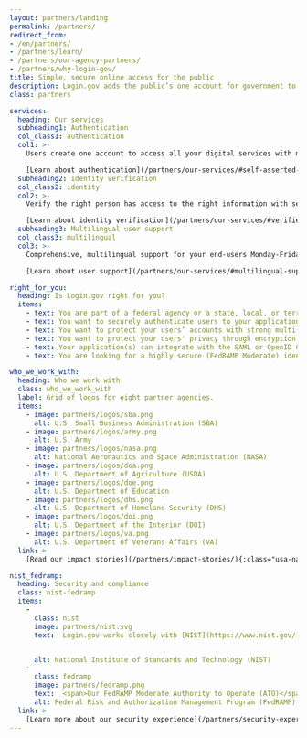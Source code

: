 ```yaml
---
layout: partners/landing
permalink: /partners/
redirect_from:
- /en/partners/
- /partners/learn/
- /partners/our-agency-partners/
- /partners/why-login-gov/
title: Simple, secure online access for the public
description: Login.gov adds the public’s one account for government to your agency.
class: partners

services:
  heading: Our services
  subheading1: Authentication
  col_class1: authentication
  col1: >-
    Users create one account to access all your digital services with multi-factor authentication.

    [Learn about authentication](/partners/our-services/#self-asserted-identity-and-authentication-ial1aal2){:class="partners-authentication caret"}
  subheading2: Identity verification
  col_class2: identity
  col2: >-
    Verify the right person has access to the right information with secure identity verification.

    [Learn about identity verification](/partners/our-services/#verified-identity-and-authentication-aal2){:class="partners-identity caret"}
  subheading3: Multilingual user support
  col_class3: multilingual
  col3: >-
    Comprehensive, multilingual support for your end-users Monday-Friday, 8 a.m.-8 p.m. ET.

    [Learn about user support](/partners/our-services/#multilingual-support-for-your-end-users){:class="partners-multilingual caret"}

right_for_you:
  heading: Is Login.gov right for you?
  items:
    - text: You are part of a federal agency or a state, local, or territory government
    - text: You want to securely authenticate users to your application(s) and/or verify their identity
    - text: You want to protect your users’ accounts with strong multi-factor authentication (MFA)
    - text: You want to protect your users' privacy through encryption
    - text: Your application(s) can integrate with the SAML or OpenID Connect (OIDC) web-based identity protocols
    - text: You are looking for a highly secure (FedRAMP Moderate) identity solution

who_we_work_with:
  heading: Who we work with
  class: who_we_work_with
  label: Grid of logos for eight partner agencies.
  items:
    - image: partners/logos/sba.png
      alt: U.S. Small Business Administration (SBA)
    - image: partners/logos/army.png
      alt: U.S. Army
    - image: partners/logos/nasa.png
      alt: National Aeronautics and Space Administration (NASA)
    - image: partners/logos/doa.png
      alt: U.S. Department of Agriculture (USDA)
    - image: partners/logos/doe.png
      alt: U.S. Department of Education
    - image: partners/logos/dhs.png
      alt: U.S. Department of Homeland Security (DHS)
    - image: partners/logos/doi.png
      alt: U.S. Department of the Interior (DOI)
    - image: partners/logos/va.png
      alt: U.S. Department of Veterans Affairs (VA)
  link: >
    [Read our impact stories](/partners/impact-stories/){:class="usa-nav_link caret"}

nist_fedramp:
  heading: Security and compliance
  class: nist-fedramp
  items:
    -
      class: nist
      image: partners/nist.svg
      text:  Login.gov works closely with [NIST](https://www.nist.gov/){:class="external-link"} to stay current on the latest guidelines, recommendations, and best practices. Our goal is to remove the agency burden of compliance with these standards, so you can focus on your specific mission and those you serve.


      alt: National Institute of Standards and Technology (NIST)
    -
      class: fedramp
      image: partners/fedramp.png
      text:  <span>Our FedRAMP Moderate Authority to Operate (ATO)</span> Login.gov has a [FedRAMP](https://www.fedramp.gov/){:class="external-link"} Moderate ATO issued by the U.S. General Services Administration. Our SSP/Control Implementation Survey/Customer Responsibility Matrix is available through the FedRAMP marketplace.
      alt: Federal Risk and Authorization Management Program (FedRAMP)
  link: >
    [Learn more about our security experience](/partners/security-experience/){:class="usa-nav_link caret"}
---
```

